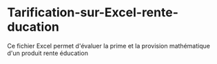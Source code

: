 # Tarification-sur-Excel-rente-ducation
Ce fichier Excel permet d'évaluer la prime et la provision mathématique d'un produit rente éducation
